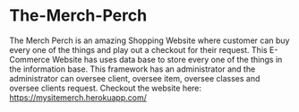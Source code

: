 # The-Merch-Perch

The Merch Perch is an amazing Shopping Website where customer can buy every one of the things and play out a checkout for their request.
This E-Commerce Website has uses data base to store every one of the things in the information base.
This framework has an administrator and the administrator can oversee client, oversee item, oversee classes and oversee clients request.
Checkout the website here: https://mysitemerch.herokuapp.com/
